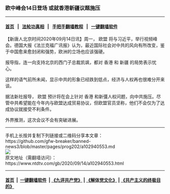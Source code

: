 ### 欧中峰会14日登场 或就香港新疆议题施压
------------------------

#### [首页](https://github.com/gfw-breaker/banned-news3/blob/master/README.md) &nbsp;&nbsp;|&nbsp;&nbsp; [法轮功真相](https://github.com/begood0513/basic/blob/master/README.md)  &nbsp;&nbsp;|&nbsp;&nbsp; [手把手翻墙教程](https://github.com/gfw-breaker/guides/wiki)  &nbsp;&nbsp;|&nbsp;&nbsp; [一键翻墙软件](https://github.com/gfw-breaker/nogfw/blob/master/README.md)  



<div><div class="post_content" itemprop="articleBody">
 <p>
  【新唐人北京时间2020年09月14日讯】周一，
  <ok href="https://www.ntdtv.com/gb/欧盟.htm">
   欧盟
  </ok>
  将与习近平，举行视频峰会。德国大报《法兰克福广讯报》认为，最近国际社会对中共的风向有所改变，鉴于中国愈来愈封闭和强势，欧洲的立场也应该强硬。
 </p>
 <p>
  报导指，连一向支持北京的西门子总裁凯飒，都对
  <ok href="https://www.ntdtv.com/gb/香港.htm">
   香港
  </ok>
  和
  <ok href="https://www.ntdtv.com/gb/新疆.htm">
   新疆
  </ok>
  的局势表示忧心。
 </p>
 <p>
  这样的语气前所未闻，显示中共的形象已经跌到低点，经济与人权再也很难分开来谈。
 </p>
 <p>
  据法新社报导，
  <ok href="https://www.ntdtv.com/gb/欧盟.htm">
   欧盟
  </ok>
  预计将在会上针对
  <ok href="https://www.ntdtv.com/gb/香港.htm">
   香港
  </ok>
  和新彊人权问题，向中共施压。尽管中共希望能在今年内与欧盟达成贸易协议，但欧盟官员坚称，他们不会仅为了达成协议就接受不利条件。
 </p>
 <p>
  外界推测，这次会议不会有突破进展。
 </p>
 <div class="single_ad">
 </div>
</div>
</div>
<hr/>
手机上长按并复制下列链接或二维码分享本文章：<br/>
https://github.com/gfw-breaker/banned-news3/blob/master/pages/prog202/a102940553.md <br/>
<a href='https://github.com/gfw-breaker/banned-news3/blob/master/pages/prog202/a102940553.md'><img src='https://github.com/gfw-breaker/banned-news3/blob/master/pages/prog202/a102940553.md.png'/></a> <br/>
原文地址（需翻墙访问）：https://www.ntdtv.com/gb/2020/09/14/a102940553.html


------------------------
#### [首页](https://github.com/gfw-breaker/banned-news3/blob/master/README.md) &nbsp;|&nbsp; [一键翻墙软件](https://github.com/gfw-breaker/nogfw/blob/master/README.md) &nbsp;| [《九评共产党》](https://github.com/gfw-breaker/9ping.md/blob/master/README.md#九评之一评共产党是什么) | [《解体党文化》](https://github.com/gfw-breaker/jtdwh.md/blob/master/README.md) | [《共产主义的终极目的》](https://github.com/gfw-breaker/gczydzjmd.md/blob/master/README.md)


<img src='http://gfw-breaker.win/banned-news3/pages/prog202/a102940553.md' width='0px' height='0px'/>